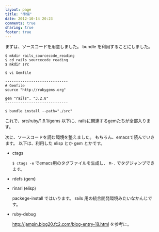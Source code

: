 ```yaml
---
layout: page
title: "準備"
date: 2012-10-14 20:23
comments: true
sharing: true
footer: true
---
```


まずは、ソースコードを用意しました。
bundle を利用することにしました。

    $ mkdir rails_sourcecode_reading
    $ cd rails_sourcecode_reading
    $ mkdir src
    
    $ vi Gemfile
    
    -----------------------------
    # Gemfile
    source "http://rubygems.org"
     
    gem "rails", "3.2.8"
    -----------------------------
    
    $ bundle install --path="./src"
    
これで、src/ruby/1.9.1/gems 以下に、railsに関連するgemたちが全部入ります。



次に、ソースコードを読む環境を整えました。
もちろん、emacsで読んでいきます。
以下は、利用した elisp とか gem とかです。

-   ctags

    `$ ctags -e` でemacs用のタグファイルを生成し、
    `M-.` でタグジャンプできます。
    
-   rdefs (gem)

-   rinari (elisp)

    packege-install ではいります。
    rails 用の統合開発環境みたいなかんじです。
    
-   ruby-debug

    <http://jampin.blog20.fc2.com/blog-entry-18.html> を参考に。
